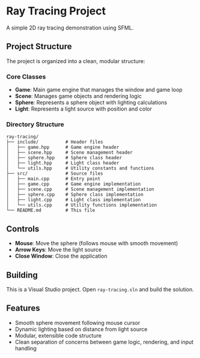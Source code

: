 # Ray Tracing Project

A simple 2D ray tracing demonstration using SFML.

## Project Structure

The project is organized into a clean, modular structure:

### Core Classes
- **Game**: Main game engine that manages the window and game loop
- **Scene**: Manages game objects and rendering logic
- **Sphere**: Represents a sphere object with lighting calculations
- **Light**: Represents a light source with position and color

### Directory Structure
```
ray-tracing/
├── include/          # Header files
│   ├── game.hpp      # Game engine header
│   ├── scene.hpp     # Scene management header
│   ├── sphere.hpp    # Sphere class header
│   ├── light.hpp     # Light class header
│   └── utils.hpp     # Utility constants and functions
├── src/              # Source files
│   ├── main.cpp      # Entry point
│   ├── game.cpp      # Game engine implementation
│   ├── scene.cpp     # Scene management implementation
│   ├── sphere.cpp    # Sphere class implementation
│   ├── light.cpp     # Light class implementation
│   └── utils.cpp     # Utility functions implementation
└── README.md         # This file
```

## Controls
- **Mouse**: Move the sphere (follows mouse with smooth movement)
- **Arrow Keys**: Move the light source
- **Close Window**: Close the application

## Building
This is a Visual Studio project. Open `ray-tracing.sln` and build the solution.

## Features
- Smooth sphere movement following mouse cursor
- Dynamic lighting based on distance from light source
- Modular, extensible code structure
- Clean separation of concerns between game logic, rendering, and input handling